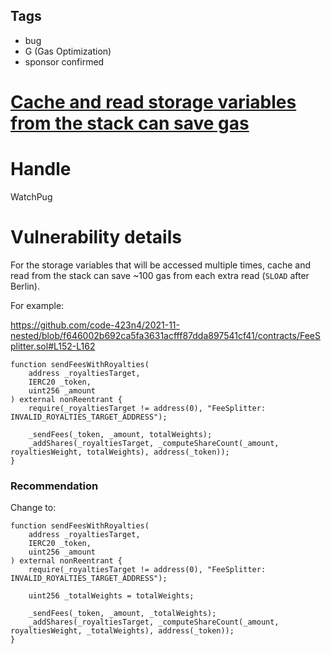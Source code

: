 ## Tags

- bug
- G (Gas Optimization)
- sponsor confirmed

# [Cache and read storage variables from the stack can save gas](https://github.com/code-423n4/2021-11-nested-findings/issues/175) 

# Handle

WatchPug


# Vulnerability details

For the storage variables that will be accessed multiple times, cache and read from the stack can save ~100 gas from each extra read (`SLOAD` after Berlin).

For example:

https://github.com/code-423n4/2021-11-nested/blob/f646002b692ca5fa3631acfff87dda897541cf41/contracts/FeeSplitter.sol#L152-L162

```solidity=152
function sendFeesWithRoyalties(
    address _royaltiesTarget,
    IERC20 _token,
    uint256 _amount
) external nonReentrant {
    require(_royaltiesTarget != address(0), "FeeSplitter: INVALID_ROYALTIES_TARGET_ADDRESS");

    _sendFees(_token, _amount, totalWeights);
    _addShares(_royaltiesTarget, _computeShareCount(_amount, royaltiesWeight, totalWeights), address(_token));
}
```

### Recommendation

Change to:

```solidity=152
function sendFeesWithRoyalties(
    address _royaltiesTarget,
    IERC20 _token,
    uint256 _amount
) external nonReentrant {
    require(_royaltiesTarget != address(0), "FeeSplitter: INVALID_ROYALTIES_TARGET_ADDRESS");

    uint256 _totalWeights = totalWeights;

    _sendFees(_token, _amount, _totalWeights);
    _addShares(_royaltiesTarget, _computeShareCount(_amount, royaltiesWeight, _totalWeights), address(_token));
}
```

